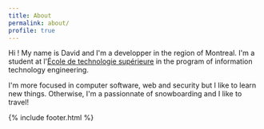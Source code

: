 ```yaml
---
title: About
permalink: about/
profile: true
---
```


Hi ! My name is David and I'm a developper in the region of Montreal. I'm a student at l'[École de technologie supérieure](http://www.etsmtl.ca) in the program of information technology engineering.

I'm more focused in computer software, web and security but I like to learn new things.
Otherwise, I'm a passionnate of snowboarding and I like to travel! 

{% include footer.html %}
